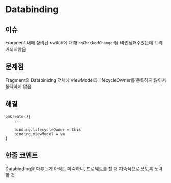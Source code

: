 # Databinding
## 이슈
Fragment 내에 정의된 switch에 대해 `onCheckedChanged`을 바인딩해주었는데 트리거되지않음

## 문제점
Fragment의 Databinidng 객체에 viewModel과 lifecycleOwner를 등록하지 않아서 동작하지 않음

## 해결
```
onCreate(){
    ...

    binding.lifecycleOwner = this
    binding.viewModel = vm
}
```

## 한줄 코멘트
Databinding을 다루는게 아직도 미숙하니, 프로젝트를 할 때 지속적으로 쓰도록 노력할 것